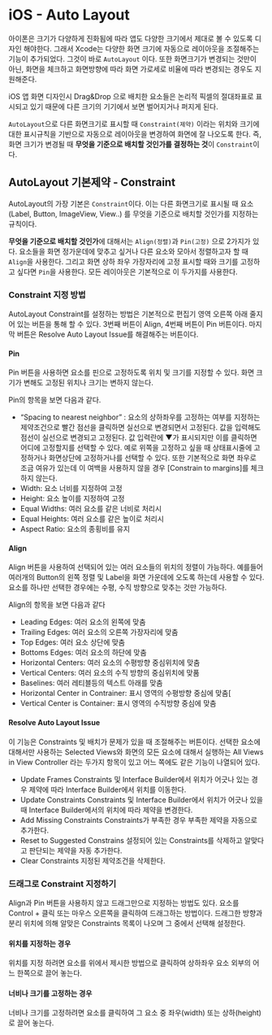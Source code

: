 # iOS -  Auto Layout
아이폰은 크기가 다양하게 진화됨에 따라 앱도 다양한 크기에서 제대로 볼 수 있도록 디자인 해야한다.  그래서 Xcode는 다양한 화면 크기에 자동으로 레이아웃을 조절해주는 기능이 추가되었다. 그것이 바로 `AutoLayout` 이다. 또한 화면크기가 변경되는 것만이 아닌, 화면을 체크하고 화면방향에 따라 화면 가로세로 비율에 따라 변경되는 경우도 지원해준다. 

iOS 앱 화면 디자인시 Drag&Drop 으로 배치한 요소들은 논리적 픽셀의 절대좌표로 표시되고 있기 때문에 다른 크기의 기기에서 보면 벌어지거나 퍼지게 된다.  

`AutoLayout`으로 다른 화면크기로 표시할 때 `Constraint(제약)` 이라는 위치와 크기에 대한 표시규칙을 기반으로 자동으로 레이아웃을 변경하여 화면에 잘 나오도록 한다.  즉, 화면 크기가 변경될 때 **무엇을 기준으로 배치할 것인가를 결정하는 것**이 `Constraint`이다. 

## AutoLayout 기본제약 - Constraint
AutoLayout의 가장 기본은 `Constraint`이다. 이는 다른 화면크기로 표시될 때 요소(Label, Button, ImageView, View..) 를 무엇을 기준으로 배치할 것인가를 지정하는 규칙이다. 

**무엇을 기준으로 배치할 것인가**에 대해서는 `Align(정렬)`과 `Pin(고정)` 으로 2가지가 있다.  요소들을 화면 정가운데에 맞추고 싶거나 다른 요소와 모아서 정렬하고자 할 때 `Align`을 사용한다. 그리고 화면 상하 좌우 가장자리에 고정 표시할 때와 크기를 고정하고 싶다면 `Pin`을 사용한다.  모든 레이아웃은 기본적으로 이 두가지를 사용한다. 

### Constraint 지정 방법
AutoLayout Constraint를 설정하는 방법은 기본적으로 편집기 영역 오른쪽 아래 줄지어 있는 버튼을 통해 할 수 있다. 3번째 버튼이 Align, 4번째 버튼이 Pin 버튼이다. 마지막 버튼은 Resolve Auto Layout Issue를 해결해주는 버튼이다.

#### Pin
Pin 버튼을 사용하면 요소를 핀으로 고정하도록 위치 및 크기를 지정할 수 있다. 화면 크기가 변해도 고정된 위치나 크기는 변하지 않는다.

Pin의 항목을 보면 다음과 같다.
* “Spacing to nearest neighbor” 
: 요소의 상하좌우를 고정하는 여부를 지정하는 제약조건으로 빨간 점선을 클릭하면 실선으로 변경되면서 고정된다. 값을 입력해도 점선이 실선으로 변경되고 고정된다. 값 입력란에 ▼가 표시되지만 이를 클릭하면 어디에 고정할지를 선택할 수 있다. 예로 위쪽을 고정하고 싶을 때 상태표시줄에 고정하거나 화면상단에 고정하거나를 선택할 수 있다. 또한 기본적으로 화면 좌우로 조금 여유가 있는데 이 여백을 사용하지 않을 경우 [Constrain to margins]를 체크하지 않는다.
* Width: 요소 너비를 지정하여 고정
* Height: 요소 높이를 지정하여 고정
* Equal Widths: 여러 요소를 같은 너비로 처리시
* Equal Heights: 여러 요소를 같은 높이로 처리시
* Aspect Ratio: 요소의 종횡비를 유지

#### Align
Align 버튼을 사용하여 선택되어 있는 여러 요소들의 위치의 정렬이 가능하다. 예를들어 여러개의 Button의 왼쪽 정렬 및 Label을 화면 가운데에 오도록 하는데 사용할 수 있다. 요소를 하나만 선택한 경우에는 수평, 수직 방향으로 맞추는 것만 가능하다. 

Align의 항목을 보면 다음과 같다
* Leading Edges: 여러 요소의 왼쪽에 맞춤
* Trailing Edges: 여러 요소의 오른쪽 가장자리에 맞춤
* Top Edges: 여러 요소 상단에 맞춤
* Bottoms Edges: 여러 요소의 하단에 맞춤
* Horizontal Centers: 여러 요소의 수평방향  중심위치에 맞춤
* Vertical Centers: 여러 요소의 수직 방향의 중심위치에 맞품
* Baselines: 여러 레티블등의 텍스트 아래를 맞춤
* Horizontal Center in Contrainer: 표시 영역의 수평방향 중심에 맞춤[
* Vertical Center is Container: 표시 영역의 수직방향 중심에 맞춤

#### Resolve Auto Layout Issue
이 기능은 Constraints 및 배치가 문제가 있을 때 조절해주는 버튼이다. 선택한 요소에 대해서만 사용하는 Selected Views와 화면의 모든 요소에 대해서 실행하는 All Views in View Controller 라는 두가지 항목이 있고 어느 쪽에도 같은 기능이 나열되어 있다.

* Update Frames
Constraints 및 Interface Builder에서 위치가 어긋나 있는 경우 제약에 따라 Interface Builder에서 위치를 이동한다.
* Update Constraints
Constraints 및 Interface Builder에서 위치가 어긋나 있을 때 Interface Builder에서의 위치에 따라 제약을 변경한다.
* Add Missing Constraints
Constraints가 부족한 경우 부족한 제약을 자동으로 추가한다.
* Reset to Suggested Constrains
설정되어 있는 Constraints를 삭제하고 알맞다고 판단되는 제약을 자동 추가한다.
* Clear Constraints
지정된 제약조건을 삭제한다.

### 드래그로 Constraint 지정하기
Align과 Pin 버튼을 사용하지 않고 드래그만으로 지정하는 방법도 있다. 요소를 Control + 클릭 또는 마우스 오른쪽을 클릭하여 드래그하는 방법이다.  드래그한 방향과 분리 위치에 의해 알맞은 Constraints 목록이 나오며 그 중에서 선택해 설정한다.

#### 위치를 지정하는 경우
위치를 지정 하려면 요소를 위에서 제시한 방법으로 클릭하여 상하좌우 요소 외부의 어느 한쪽으로 끌어 놓는다. 

#### 너비나 크기를 고정하는 경우
너비나 크기를 고정하려면 요소를 클릭하여 그 요소 중 좌우(width) 또는 상하(height)로 끌어 놓는다.